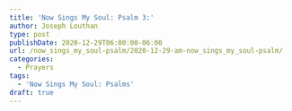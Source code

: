 ```yaml
---
title: 'Now Sings My Soul: Psalm 3:'
author: Joseph Louthan
type: post
publishDate: 2020-12-29T06:00:00-06:00
url: /now_sings_my_soul-psalm/2020-12-29-am-now_sings_my_soul-psalm/
categories:
  - Prayers
tags:
  - 'Now Sings My Soul: Psalms'
draft: true
---
```

<pre>
<div style="font-variant: small-caps;">

</div>

</pre>
